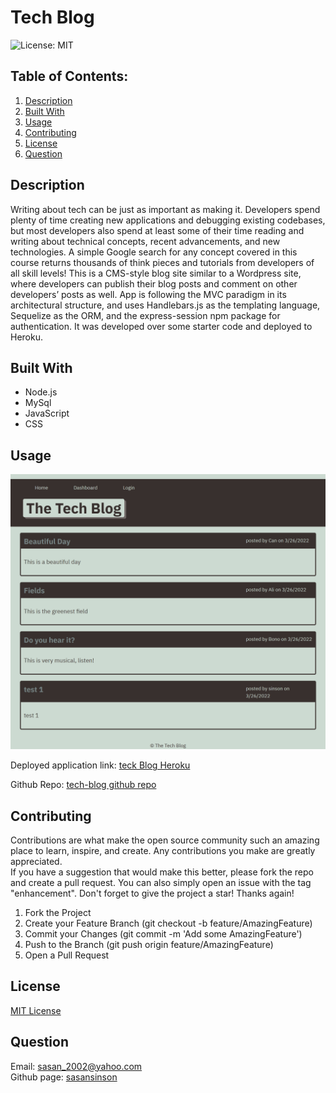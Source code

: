 # Tech Blog
  ![License: MIT](https://img.shields.io/badge/License-MIT-yellow.svg)
  ## Table of Contents:
  1. [Description](#Description)
  2. [Built With](#Builtwith)
  3. [Usage](#Usage)  
  4. [Contributing](#Contributing)
  5. [License](#License)
  6. [Question](#Question)
  
## Description
Writing about tech can be just as important as making it. Developers spend plenty of time creating new applications and debugging existing codebases, but most developers also spend at least some of their time reading and writing about technical concepts, recent advancements, and new technologies. A simple Google search for any concept covered in this course returns thousands of think pieces and tutorials from developers of all skill levels!
This is a CMS-style blog site similar to a Wordpress site, where developers can publish their blog posts and comment on other developers’ posts as well. App is following the MVC paradigm in its architectural structure, and uses Handlebars.js as the templating language, Sequelize as the ORM, and the express-session npm package for authentication. It was developed over some starter code and deployed to Heroku.
  
## Built With
* Node.js
* MySql
* JavaScript
* CSS

## Usage
![screen Shot](./public/asset/screenshot.png)

Deployed application link: [teck Blog Heroku](https://tech-blog-sinson.herokuapp.com/) 

Github Repo: [tech-blog github repo](https://github.com/sasansinson/tech-blog)  


## Contributing
Contributions are what make the open source community such an amazing place to learn, inspire, and create. Any contributions you make are greatly appreciated.  
If you have a suggestion that would make this better, please fork the repo and create a pull request. You can also simply open an issue with the tag "enhancement". Don't forget to give the project a star! Thanks again!  
1. Fork the Project
2. Create your Feature Branch (git checkout -b feature/AmazingFeature)
3. Commit your Changes (git commit -m 'Add some AmazingFeature')
4. Push to the Branch (git push origin feature/AmazingFeature)
5. Open a Pull Request

## License
[MIT License](https://opensource.org/licenses/MIT)  

## Question
 
Email: sasan_2002@yahoo.com  
Github page: [sasansinson](https://github.com/sasansinson)




 

